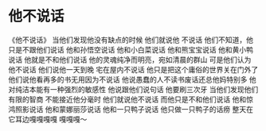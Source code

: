 # 他不说话

《他不说话》
当他们发现他没有缺点的时候
他们就说他
不说话
他们不知道，他
只是不跟他们说话
他和孙悟空说话
他和小白菜说话
他和熊宝宝说话
他和黄小鸭说话
他就是不和他们说话
他的灵魂纯净而明亮，宛如清晨的群山
可是他们认为
他不说话
他们说他一天到晚
宅在屋内不说话
他只是把这个庸俗的世界关在门外了
他们说他看再多的书无用因为不说话
他说愚蠢的人不读书废话还总他妈特别多
他对纯洁本能有一种强烈的敏感性
他说跟他们说句话
他要刷三次牙
当他们发现他们有限的智商
不能接近他分毫时
他们就说他不说话
而他只是不和他们说话
他和惊鸿照影说话
他和蒙娜丽莎说话
他和一只鸭子说话
他只做一只鸭子的话痨
整天在它耳边嘎嘎嘎嘎
嘎嘎嘎～






